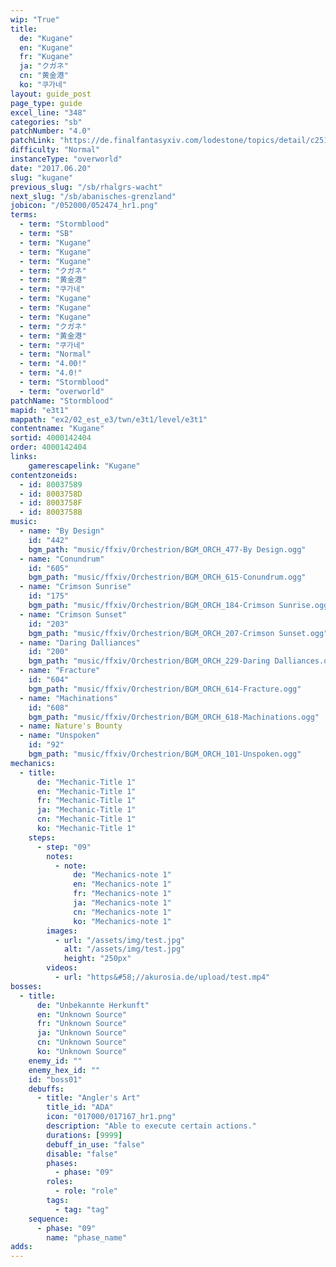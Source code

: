 ```yaml
---
wip: "True"
title:
  de: "Kugane"
  en: "Kugane"
  fr: "Kugane"
  ja: "クガネ"
  cn: "黄金港"
  ko: "쿠가네"
layout: guide_post
page_type: guide
excel_line: "348"
categories: "sb"
patchNumber: "4.0"
patchLink: "https://de.finalfantasyxiv.com/lodestone/topics/detail/c2519c232d02fc2394c3830faa364611cd4e610c"
difficulty: "Normal"
instanceType: "overworld"
date: "2017.06.20"
slug: "kugane"
previous_slug: "/sb/rhalgrs-wacht"
next_slug: "/sb/abanisches-grenzland"
jobicon: "/052000/052474_hr1.png"
terms:
  - term: "Stormblood"
  - term: "SB"
  - term: "Kugane"
  - term: "Kugane"
  - term: "Kugane"
  - term: "クガネ"
  - term: "黄金港"
  - term: "쿠가네"
  - term: "Kugane"
  - term: "Kugane"
  - term: "Kugane"
  - term: "クガネ"
  - term: "黄金港"
  - term: "쿠가네"
  - term: "Normal"
  - term: "4.00!"
  - term: "4.0!"
  - term: "Stormblood"
  - term: "overworld"
patchName: "Stormblood"
mapid: "e3t1"
mappath: "ex2/02_est_e3/twn/e3t1/level/e3t1"
contentname: "Kugane"
sortid: 4000142404
order: 4000142404
links:
    gamerescapelink: "Kugane"
contentzoneids:
  - id: 80037589
  - id: 8003758D
  - id: 8003758F
  - id: 8003758B
music:
  - name: "By Design"
    id: "442"
    bgm_path: "music/ffxiv/Orchestrion/BGM_ORCH_477-By Design.ogg"
  - name: "Conundrum"
    id: "605"
    bgm_path: "music/ffxiv/Orchestrion/BGM_ORCH_615-Conundrum.ogg"
  - name: "Crimson Sunrise"
    id: "175"
    bgm_path: "music/ffxiv/Orchestrion/BGM_ORCH_184-Crimson Sunrise.ogg"
  - name: "Crimson Sunset"
    id: "203"
    bgm_path: "music/ffxiv/Orchestrion/BGM_ORCH_207-Crimson Sunset.ogg"
  - name: "Daring Dalliances"
    id: "200"
    bgm_path: "music/ffxiv/Orchestrion/BGM_ORCH_229-Daring Dalliances.ogg"
  - name: "Fracture"
    id: "604"
    bgm_path: "music/ffxiv/Orchestrion/BGM_ORCH_614-Fracture.ogg"
  - name: "Machinations"
    id: "608"
    bgm_path: "music/ffxiv/Orchestrion/BGM_ORCH_618-Machinations.ogg"
  - name: Nature's Bounty
  - name: "Unspoken"
    id: "92"
    bgm_path: "music/ffxiv/Orchestrion/BGM_ORCH_101-Unspoken.ogg"
mechanics:
  - title:
      de: "Mechanic-Title 1"
      en: "Mechanic-Title 1"
      fr: "Mechanic-Title 1"
      ja: "Mechanic-Title 1"
      cn: "Mechanic-Title 1"
      ko: "Mechanic-Title 1"
    steps:
      - step: "09"
        notes:
          - note:
              de: "Mechanics-note 1"
              en: "Mechanics-note 1"
              fr: "Mechanics-note 1"
              ja: "Mechanics-note 1"
              cn: "Mechanics-note 1"
              ko: "Mechanics-note 1"
        images:
          - url: "/assets/img/test.jpg"
            alt: "/assets/img/test.jpg"
            height: "250px"
        videos:
          - url: "https&#58;//akurosia.de/upload/test.mp4"
bosses:
  - title:
      de: "Unbekannte Herkunft"
      en: "Unknown Source"
      fr: "Unknown Source"
      ja: "Unknown Source"
      cn: "Unknown Source"
      ko: "Unknown Source"
    enemy_id: ""
    enemy_hex_id: ""
    id: "boss01"
    debuffs:
      - title: "Angler's Art"
        title_id: "ADA"
        icon: "017000/017167_hr1.png"
        description: "Able to execute certain actions."
        durations: [9999]
        debuff_in_use: "false"
        disable: "false"
        phases:
          - phase: "09"
        roles:
          - role: "role"
        tags:
          - tag: "tag"
    sequence:
      - phase: "09"
        name: "phase_name"
adds:
---
```

